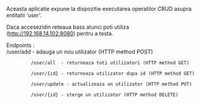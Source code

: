 

Aceasta aplicatie expune la dispozitie executarea operatilor CRUD asupra entitatii 'user'.

Daca accesezidin reteaua bass atunci poti utiliza (http://192.168.14.102:8080) pentru a testa.

Endpoints :  
             /user/add  - adauga un nou utilizator (HTTP method POST)
          
             /user/all  - returneaza toti utilizatori (HTTP method GET)
             
             /user/{id} - returneaza utilizator dupa id (HTTP method GET)
             
             /user/update - actualizeaza un utilizator (HTTP method PUT)
             
             /user/{id} - sterge un utilizator (HTTP method DELETE)
             

